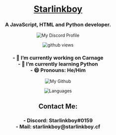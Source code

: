 <h1 align="center"><a href="https://starlinkboy.cf">Starlinkboy</a></h1>


<h3 align="center">A JavaScript, HTML and Python developer.</h3> 

<p href="https://discord.gg/6zzSPbEFYt" align="center">
    <img alt="My Discord Profile" src=https://lanyard.cnrad.dev/api/507239542127067136/>
</p>
<p href="https://github.com/starlinkboy" align="center">
    <img alt="github views" src=https://komarev.com/ghpvc/?username=Starlinkboy>
<h3 align="center">
- 🔭 I’m currently working on Carnage<br>
- 🌱 I’m currently learning Python <br>
- 😄 Pronouns: He/Him
</h3>
<p href="https://github.com/starlinkboy" align="center">
    <img alt="My Github" src=https://github-readme-stats.vercel.app/api?username=Starlinkboy&show_icons=true&theme=tokyonight>
</p>
<p href="https://github.com/starlinkboy" align="center">
    <img alt="Languages" src=https://github-readme-stats.vercel.app/api/top-langs/?username=Starlinkboy>
</p>
<h2 align="center">
    Contact Me:
</h2>
<h3 align="center">
- Discord: Starlinkboy#0159
    <br>
- Mail: starlinkboy@starlinkboy.cf

</h3>
